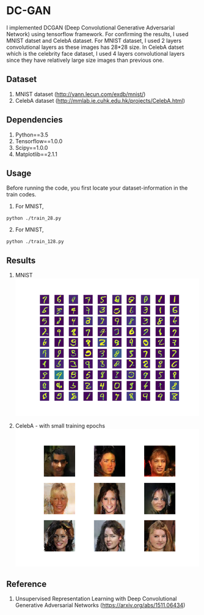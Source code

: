 # DC-GAN
I implemented DCGAN (Deep Convolutional Generative Adversarial Network) using tensorflow framework. For confirming the results, I used MNIST datset and CelebA dataset. For MNIST dataset, I used 2 layers convolutional layers as these images has 28*28 size. In CelebA datset which is the celebrity face dataset, I used 4 layers convolutional layers since they have relatively large size images than previous one. 

## Dataset
1. MNIST dataset (http://yann.lecun.com/exdb/mnist/) 
2. CelebA dataset (http://mmlab.ie.cuhk.edu.hk/projects/CelebA.html)

## Dependencies
1. Python==3.5
2. Tensorflow==1.0.0
3. Scipy==1.0.0
4. Matplotlib==2.1.1

## Usage

Before running the code, you first locate your dataset-information in the train codes.

1. For MNIST,
<pre><code>python ./train_28.py</code></pre>

2. For MNIST,
<pre><code>python ./train_128.py</code></pre>

## Results
1. MNIST
![MNIST](./img/mnist.png)

2. CelebA - with small training epochs
![CelebA](./img/celeba.png)

## Reference
1. Unsupervised Representation Learning with Deep Convolutional Generative Adversarial Networks (https://arxiv.org/abs/1511.06434)